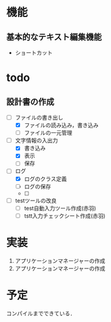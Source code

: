 # 機能
## 基本的なテキスト編集機能
* ショートカット

# todo
## 設計書の作成  
* [ ]  ファイルの書き出し
    * [x] ファイルの読み込み，書き込み  
    * [ ] ファイルの一元管理  
  
* [ ] 文字情報の入出力
  * [x] 書き込み
  * [x] 表示  
  * [ ] 保存

* [ ] ログ
  * [x] ログのクラス定義
  * [ ] ログの保存  
  * [ ] 

* [ ] testツールの改良
  * [ ] test自動入力ツール作成(赤羽)
  * [ ] tstt入力チェックシート作成(赤羽)

# 実装
1. アプリケーションマネージャーの作成
1. アプリケーションマネージャーの作成

# 予定
コンパイルまでできている．  
